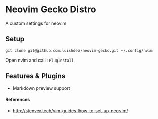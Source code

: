 # Neovim Gecko Distro

A custom settings for neovim

## Setup

    git clone git@github.com:luishdez/neovim-gecko.git ~/.config/nvim

Open nvim and call `:PlugInstall`

## Features & Plugins

* Markdown preview support

#### References

* http://stenver.tech/vim-guides-how-to-set-up-neovim/
